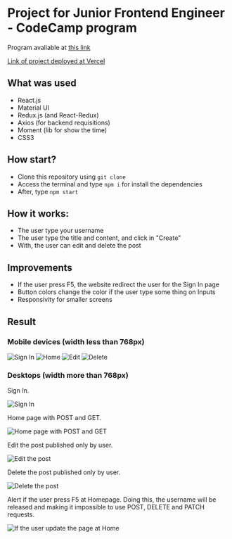 # Project for Junior Frontend Engineer - CodeCamp program

Program avaliable at [this link](https://codeleap.notion.site/Job-openings-be9610b2d137433088a7aafdeaad08b4?p=1882cc4e78394bc28656437a928582e2&pm=s)

[Link of project deployed at Vercel](https://project-frontend-codeleap.vercel.app/signup)

## What was used
- React.js
- Material UI
- Redux.js (and React-Redux)
- Axios (for backend requisitions)
- Moment (lib for show the time)
- CSS3

## How start?
- Clone this repository using `git clone`
- Access the terminal and type `npm i` for install the dependencies
- After, type `npm start`

## How it works:
- The user type your username
- The user type the title and content, and click in "Create"
- With, the user can edit and delete the post

## Improvements
- If the user press F5, the website redirect the user for the Sign In page
- Button colors change the color if the user type some thing on Inputs
- Responsivity for smaller screens

## Result

### Mobile devices (width less than 768px)

![Sign In](/src/assets/mobile/signin.png)
![Home](/src/assets/mobile/home.png)
![Edit](/src/assets/mobile/edit.png)
![Delete](/src/assets/mobile/delete.png)

### Desktops (width more than 768px)
Sign In.

![Sign In](/src/assets/desktop/start.png)

Home page with POST and GET.

![Home page with POST and GET](/src/assets/desktop/post%20and%20get.png)

Edit the post published only by user.

![Edit the post](/src/assets/desktop/edit.png)

Delete the post published only by user.

![Delete the post](/src/assets/desktop/delete.png)

Alert if the user press F5 at Homepage. Doing this, the username will be released and making it impossible to use POST, DELETE and PATCH requests.

![If the user update the page at Home](/src/assets/desktop/error.png)